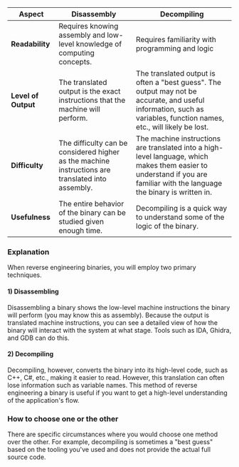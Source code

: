 | Aspect         | Disassembly                                                                 | Decompiling                                                      |
|----------------|-----------------------------------------------------------------------------|------------------------------------------------------------------|
| **Readability** | Requires knowing assembly and low-level knowledge of computing concepts.    | Requires familiarity with programming and logic                 |
| **Level of Output** | The translated output is the exact instructions that the machine will perform. | The translated output is often a "best guess". The output may not be accurate, and useful information, such as variables, function names, etc., will likely be lost. |
| **Difficulty**  | The difficulty can be considered higher as the machine instructions are translated into assembly. | The machine instructions are translated into a high-level language, which makes them easier to understand if you are familiar with the language the binary is written in. |
| **Usefulness**  | The entire behavior of the binary can be studied given enough time.         | Decompiling is a quick way to understand some of the logic of the binary. |

### Explanation

When reverse engineering binaries, you will employ two primary techniques. 

#### 1) Disassembling

Disassembling a binary shows the low-level machine instructions the binary will perform (you may know this as assembly). Because the output is translated machine instructions, you can see a detailed view of how the binary will interact with the system at what stage. Tools such as IDA, Ghidra, and GDB can do this.

#### 2) Decompiling

Decompiling, however, converts the binary into its high-level code, such as C++, C#, etc., making it easier to read. However, this translation can often lose information such as variable names. This method of reverse engineering a binary is useful if you want to get a high-level understanding of the application's flow.

### How to choose one or the other

There are specific circumstances where you would choose one method over the other. For example, decompiling is sometimes a "best guess" based on the tooling you've used and does not provide the actual full source code.
